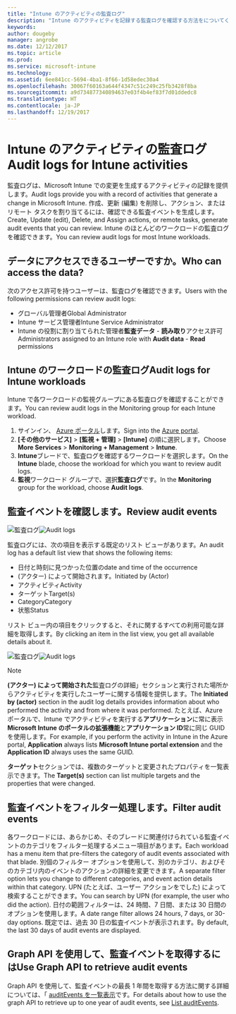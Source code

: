 ```yaml
---
title: "Intune のアクティビティの監査ログ"
description: "Intune のアクティビティを記録する監査ログを確認する方法をについてください。"
keywords: 
author: dougeby
manager: angrobe
ms.date: 12/12/2017
ms.topic: article
ms.prod: 
ms.service: microsoft-intune
ms.technology: 
ms.assetid: 6ee841cc-5694-4ba1-8f66-1d58edec30a4
ms.openlocfilehash: 30067f60163a644f4347c51c249c25fb3428f8ba
ms.sourcegitcommit: a9d734877340894637e03f4b4ef83f7d01ddedc8
ms.translationtype: HT
ms.contentlocale: ja-JP
ms.lasthandoff: 12/19/2017
---
```

# <a name="audit-logs-for-intune-activities"></a><span data-ttu-id="1a123-103">Intune のアクティビティの監査ログ</span><span class="sxs-lookup"><span data-stu-id="1a123-103">Audit logs for Intune activities</span></span>
<span data-ttu-id="1a123-104">監査ログは、Microsoft Intune での変更を生成するアクティビティの記録を提供します。</span><span class="sxs-lookup"><span data-stu-id="1a123-104">Audit logs provide you with a record of activities that generate a change in Microsoft Intune.</span></span> <span data-ttu-id="1a123-105">作成、更新 (編集) を削除し、アクション、またはリモート タスクを割り当てるには、確認できる監査イベントを生成します。</span><span class="sxs-lookup"><span data-stu-id="1a123-105">Create, Update (edit), Delete, and Assign actions, or remote tasks, generate audit events that you can review.</span></span> <span data-ttu-id="1a123-106">Intune のほとんどのワークロードの監査ログを確認できます。</span><span class="sxs-lookup"><span data-stu-id="1a123-106">You can review audit logs for most Intune workloads.</span></span> 

## <a name="who-can-access-the-data"></a><span data-ttu-id="1a123-107">データにアクセスできるユーザーですか。</span><span class="sxs-lookup"><span data-stu-id="1a123-107">Who can access the data?</span></span>
<span data-ttu-id="1a123-108">次のアクセス許可を持つユーザーは、監査ログを確認できます。</span><span class="sxs-lookup"><span data-stu-id="1a123-108">Users with the following permissions can review audit logs:</span></span>
- <span data-ttu-id="1a123-109">グローバル管理者</span><span class="sxs-lookup"><span data-stu-id="1a123-109">Global Administrator</span></span>
- <span data-ttu-id="1a123-110">Intune サービス管理者</span><span class="sxs-lookup"><span data-stu-id="1a123-110">Intune Service Administrator</span></span>
- <span data-ttu-id="1a123-111">Intune の役割に割り当てられた管理者**監査データ** - **読み取り**アクセス許可</span><span class="sxs-lookup"><span data-stu-id="1a123-111">Administrators assigned to an Intune role with **Audit data** - **Read** permissions</span></span>

## <a name="audit-logs-for-intune-workloads"></a><span data-ttu-id="1a123-112">Intune のワークロードの監査ログ</span><span class="sxs-lookup"><span data-stu-id="1a123-112">Audit logs for Intune workloads</span></span>
<span data-ttu-id="1a123-113">Intune で各ワークロードの監視グループにある監査ログを確認することができます。</span><span class="sxs-lookup"><span data-stu-id="1a123-113">You can review audit logs in the Monitoring group for each Intune workload.</span></span>  
1. <span data-ttu-id="1a123-114">サインイン、 [Azure ポータル](https://portal.azure.com)します。</span><span class="sxs-lookup"><span data-stu-id="1a123-114">Sign into the [Azure portal](https://portal.azure.com).</span></span>
2. <span data-ttu-id="1a123-115">**[その他のサービス]** > **[監視 + 管理]** > **[Intune]** の順に選択します。</span><span class="sxs-lookup"><span data-stu-id="1a123-115">Choose **More Services** > **Monitoring + Management** > **Intune**.</span></span>
3. <span data-ttu-id="1a123-116">**Intune**ブレードで、監査ログを確認するワークロードを選択します。</span><span class="sxs-lookup"><span data-stu-id="1a123-116">On the **Intune** blade, choose the workload for which you want to review audit logs.</span></span>
4. <span data-ttu-id="1a123-117">**監視**ワークロード グループで、選択**監査ログ**です。</span><span class="sxs-lookup"><span data-stu-id="1a123-117">In the **Monitoring** group for the workload, choose **Audit logs**.</span></span>

## <a name="review-audit-events"></a><span data-ttu-id="1a123-118">監査イベントを確認します。</span><span class="sxs-lookup"><span data-stu-id="1a123-118">Review audit events</span></span>
<span data-ttu-id="1a123-119">![監査ログ](./media/monitor-audit-logs.png "監査ログ")</span><span class="sxs-lookup"><span data-stu-id="1a123-119">![Audit logs](./media/monitor-audit-logs.png "Audit logs")</span></span>

<span data-ttu-id="1a123-120">監査ログには、次の項目を表示する既定のリスト ビューがあります。</span><span class="sxs-lookup"><span data-stu-id="1a123-120">An audit log has a default list view that shows the following items:</span></span>    

- <span data-ttu-id="1a123-121">日付と時刻に見つかった位置の</span><span class="sxs-lookup"><span data-stu-id="1a123-121">date and time of the occurrence</span></span>
- <span data-ttu-id="1a123-122">(アクター) によって開始されます。</span><span class="sxs-lookup"><span data-stu-id="1a123-122">Initiated by (Actor)</span></span>
- <span data-ttu-id="1a123-123">アクティビティ</span><span class="sxs-lookup"><span data-stu-id="1a123-123">Activity</span></span>
- <span data-ttu-id="1a123-124">ターゲット</span><span class="sxs-lookup"><span data-stu-id="1a123-124">Target(s)</span></span>
- <span data-ttu-id="1a123-125">Category</span><span class="sxs-lookup"><span data-stu-id="1a123-125">Category</span></span>
- <span data-ttu-id="1a123-126">状態</span><span class="sxs-lookup"><span data-stu-id="1a123-126">Status</span></span>

<span data-ttu-id="1a123-127">リスト ビュー内の項目をクリックすると、それに関するすべての利用可能な詳細を取得します。</span><span class="sxs-lookup"><span data-stu-id="1a123-127">By clicking an item in the list view, you get all available details about it.</span></span>

<span data-ttu-id="1a123-128">![監査ログ](./media/monitor-audit-log-detail.png "監査ログ")</span><span class="sxs-lookup"><span data-stu-id="1a123-128">![Audit logs](./media/monitor-audit-log-detail.png "Audit logs")</span></span>

> [!Note]    
> <span data-ttu-id="1a123-129">**(アクター) によって開始された**監査ログの詳細」セクションと実行された場所からアクティビティを実行したユーザーに関する情報を提供します。</span><span class="sxs-lookup"><span data-stu-id="1a123-129">The **Initiated by (actor)** section in the audit log details provides information about who performed the activity and from where it was performed.</span></span> <span data-ttu-id="1a123-130">たとえば、Azure ポータルで、Intune でアクティビティを実行する**アプリケーション**に常に表示**Microsoft Intune のポータルの拡張機能**と**アプリケーション ID**常に同じ GUID を使用します。</span><span class="sxs-lookup"><span data-stu-id="1a123-130">For example, if you perform the activity in Intune in the Azure portal, **Application** always lists **Microsoft Intune portal extension** and the **Application ID** always uses the same GUID.</span></span> 
>    
> <span data-ttu-id="1a123-131">**ターゲット**セクションでは、複数のターゲットと変更されたプロパティを一覧表示できます。</span><span class="sxs-lookup"><span data-stu-id="1a123-131">The **Target(s)** section can list multiple targets and the properties that were changed.</span></span>  


## <a name="filter-audit-events"></a><span data-ttu-id="1a123-132">監査イベントをフィルター処理します。</span><span class="sxs-lookup"><span data-stu-id="1a123-132">Filter audit events</span></span>
<span data-ttu-id="1a123-133">各ワークロードには、あらかじめ、そのブレードに関連付けられている監査イベントのカテゴリをフィルター処理するメニュー項目があります。</span><span class="sxs-lookup"><span data-stu-id="1a123-133">Each workload has a menu item that pre-filters the category of audit events associated with that blade.</span></span> <span data-ttu-id="1a123-134">別個のフィルター オプションを使用して、別のカテゴリ、およびそのカテゴリ内のイベントのアクションの詳細を変更できます。</span><span class="sxs-lookup"><span data-stu-id="1a123-134">A separate filter option lets you change to different categories, and event action details within that category.</span></span> <span data-ttu-id="1a123-135">UPN (たとえば、ユーザー アクションをでした) によって検索することができます。</span><span class="sxs-lookup"><span data-stu-id="1a123-135">You can search by UPN (for example, the user who did the action).</span></span> <span data-ttu-id="1a123-136">日付の範囲フィルターは、24 時間、7 日間、または 30 日間のオプションを使用します。</span><span class="sxs-lookup"><span data-stu-id="1a123-136">A date range filter allows 24 hours, 7 days, or 30-day options.</span></span> <span data-ttu-id="1a123-137">既定では、過去 30 日の監査イベントが表示されます。</span><span class="sxs-lookup"><span data-stu-id="1a123-137">By default, the last 30 days of audit events are displayed.</span></span>

## <a name="use-graph-api-to-retrieve-audit-events"></a><span data-ttu-id="1a123-138">Graph API を使用して、監査イベントを取得するには</span><span class="sxs-lookup"><span data-stu-id="1a123-138">Use Graph API to retrieve audit events</span></span>
<span data-ttu-id="1a123-139">Graph API を使用して、監査イベントの最長 1 年間を取得する方法に関する詳細については、「 [auditEvents を一覧表示](https://developer.microsoft.com/en-us/graph/docs/api-reference/beta/api/intune_auditing_auditevent_list)です。</span><span class="sxs-lookup"><span data-stu-id="1a123-139">For details about how to use the graph API to retrieve up to one year of audit events, see [List auditEvents](https://developer.microsoft.com/en-us/graph/docs/api-reference/beta/api/intune_auditing_auditevent_list).</span></span>